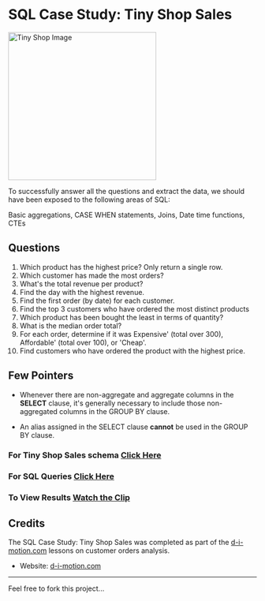 # SQL Case Study: Tiny Shop Sales

<img src="https://d-i-motion.com/wp-content/uploads/2023/05/Tiny-Shop-Sales-600x600.png" alt="Tiny Shop Image" width="300" height="300">

To successfully answer all the questions and extract the data, we should have been exposed to the following areas of SQL:

Basic aggregations, CASE WHEN statements, Joins, Date time functions, CTEs

## Questions

1. Which product has the highest price? Only return a single row.
2. Which customer has made the most orders?
3. What's the total revenue per product?
4. Find the day with the highest revenue.
5. Find the first order (by date) for each customer.
6. Find the top 3 customers who have ordered the most distinct products
7. Which product has been bought the least in terms of quantity?
8. What is the median order total?
9. For each order, determine if it was Expensive' (total over 300), Affordable' (total over 100), or 'Cheap'.
10. Find customers who have ordered the product with the highest price.

## Few Pointers

- Whenever there are non-aggregate and aggregate columns in the **SELECT** clause, it's generally necessary to include those non-aggregated columns in the GROUP BY clause.

- An alias assigned in the SELECT clause **cannot** be used in the GROUP BY clause.

### For Tiny Shop Sales schema **[Click Here](/schema.txt)**

### For SQL Queries **[Click Here](/sql_queries.txt)**

### To View Results **[Watch the Clip](/SQL%20Case%20Study-Tiny%20Shop%20Sales.mp4)**

## Credits

The SQL Case Study: Tiny Shop Sales was completed as part of the [d-i-motion.com](https://d-i-motion.com/lessons/customer-orders-analysis/) lessons on customer orders analysis.

- Website: [d-i-motion.com](https://d-i-motion.com)

---

Feel free to fork this project...
